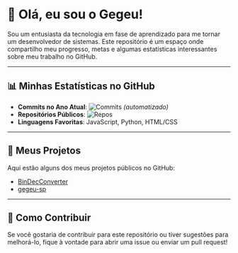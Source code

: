 # 👋 Olá, eu sou o Gegeu!

Sou um entusiasta da tecnologia em fase de aprendizado para me tornar um desenvolvedor de sistemas. Este repositório é um espaço onde compartilho meu progresso, metas e algumas estatísticas interessantes sobre meu trabalho no GitHub.

---

## 📊 Minhas Estatísticas no GitHub

- **Commits no Ano Atual**: ![Commits](https://img.shields.io/badge/Commits-9-blue) *(automatizado)*
- **Repositórios Públicos**: ![Repos](https://img.shields.io/badge/Repos-5-green)
- **Linguagens Favoritas**: JavaScript, Python, HTML/CSS

---

## 🚀 Meus Projetos

Aqui estão alguns dos meus projetos públicos no GitHub:

<!-- PROJECTS_START -->
- [BinDecConverter](https://github.com/Gegeu-sp/BinDecConverter)
- [gegeu-sp](https://github.com/Gegeu-sp/gegeu-sp)
<!-- PROJECTS_END -->

---

## 🤝 Como Contribuir

Se você gostaria de contribuir para este repositório ou tiver sugestões para melhorá-lo, fique à vontade para abrir uma issue ou enviar um pull request!